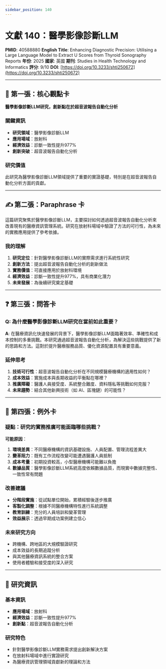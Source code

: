 ```yaml
---
sidebar_position: 140
---
```


# 文獻 140：醫學影像診斷LLM

**PMID**: 40588880
**English Title**: Enhancing Diagnostic Precision: Utilising a Large Language Model to Extract U Scores from Thyroid Sonography Reports
**年份**: 2025
**國家**: 英國
**期刊**: Studies in Health Technology and Informatics
**評分**: 9/10
**DOI**: [https://doi.org/10.3233/shti250672](https://doi.org/10.3233/shti250672)

---

## 📌 第一張：核心觀點卡

**醫學影像診斷LLM研究，創新點在於超音波報告自動化分析**

### 關鍵資訊
- **研究領域**：醫學影像診斷LLM
- **應用場域**：放射科
- **經濟效益**：診斷一致性提升977%
- **創新突破**：超音波報告自動化分析

### 研究價值
此研究為醫學影像診斷LLM領域提供了重要的實證基礎，特別是在超音波報告自動化分析方面的貢獻。

---

## ✍️ 第二張：Paraphrase 卡

這篇研究聚焦於醫學影像診斷LLM，主要探討如何透過超音波報告自動化分析來改善現有的醫療資訊管理系統。研究在放射科場域中驗證了方法的可行性，為未來的實務應用提供了參考依據。

### 我的理解
1. **研究定位**：針對醫學影像診斷LLM的實際需求進行系統性研究
2. **創新方法**：提出超音波報告自動化分析的創新做法
3. **實務價值**：可直接應用於放射科環境
4. **經濟效益**：診斷一致性提升977%，具有商業化潛力
5. **未來發展**：為後續研究奠定基礎

---

## ❓ 第三張：問答卡

### Q: 為什麼醫學影像診斷LLM研究在當前如此重要？

**A**: 在醫療資訊化快速發展的背景下，醫學影像診斷LLM面臨著效率、準確性和成本控制的多重挑戰。本研究通過超音波報告自動化分析，為解決這些挑戰提供了新的思路和方法。這對於提升醫療服務品質、優化資源配置具有重要意義。

### 延伸思考
1. **技術可行性**：超音波報告自動化分析在不同規模醫療機構的適用性如何？
2. **成本效益**：實施成本與長期收益的平衡點在哪裡？
3. **推廣障礙**：醫護人員接受度、系統整合難度、資料隱私等挑戰如何克服？
4. **未來趨勢**：結合其他新興技術（如 AI、區塊鏈）的可能性？

---

## 🤔 第四張：例外卡

### 疑點：研究的實務推廣可能面臨哪些挑戰？

**可能原因**：
1. **環境差異**：不同醫療機構的資訊基礎設施、人員配置、管理流程差異大
2. **變革阻力**：既有工作流程改變可能遭遇醫護人員抵制
3. **成本考量**：初期投資較高，小型醫療機構可能難以負擔
4. **數據品質**：醫學影像診斷LLM系統高度依賴數據品質，而現實中數據完整性、一致性常有問題

### 改善建議
- **分階段實施**：從試點單位開始，累積經驗後逐步推廣
- **客製化調整**：根據不同醫療機構特性進行系統調整
- **教育訓練**：充分的人員培訓和變革管理
- **效益展示**：透過早期成功案例建立信心

### 未來研究方向
- 跨機構、跨地區的大規模驗證研究
- 成本效益的長期追蹤分析
- 與其他醫療資訊系統的整合方案
- 使用者體驗和接受度的深入研究

---

## 📄 研究資訊

### 基本資訊
- **應用場域**：放射科
- **經濟效益**：診斷一致性提升977%
- **創新點**：超音波報告自動化分析

### 研究特色
- 針對醫學影像診斷LLM實務需求提出創新解決方案
- 在放射科場域中進行實證研究
- 為醫療資訊管理領域貢獻新的理論和方法
